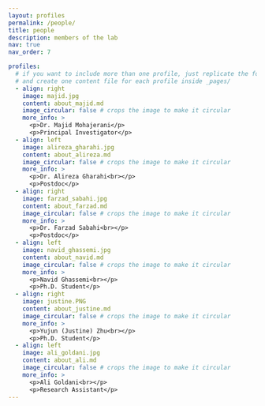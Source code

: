 ```yaml
---
layout: profiles
permalink: /people/
title: people
description: members of the lab
nav: true
nav_order: 7

profiles:
  # if you want to include more than one profile, just replicate the following block
  # and create one content file for each profile inside _pages/
  - align: right
    image: majid.jpg
    content: about_majid.md
    image_circular: false # crops the image to make it circular
    more_info: >
      <p>Dr. Majid Mohajerani</p>
      <p>Principal Investigator</p>
  - align: left
    image: alireza_gharahi.jpg
    content: about_alireza.md
    image_circular: false # crops the image to make it circular
    more_info: >
      <p>Dr. Alireza Gharahi<br></p>
      <p>Postdoc</p>
  - align: right
    image: farzad_sabahi.jpg
    content: about_farzad.md
    image_circular: false # crops the image to make it circular
    more_info: >
      <p>Dr. Farzad Sabahi<br></p>
      <p>Postdoc</p>
  - align: left
    image: navid_ghassemi.jpg
    content: about_navid.md
    image_circular: false # crops the image to make it circular
    more_info: >
      <p>Navid Ghassemi<br></p>
      <p>Ph.D. Student</p>
  - align: right
    image: justine.PNG
    content: about_justine.md
    image_circular: false # crops the image to make it circular
    more_info: >
      <p>Yujun (Justine) Zhu<br></p>
      <p>Ph.D. Student</p>
  - align: left
    image: ali_goldani.jpg
    content: about_ali.md
    image_circular: false # crops the image to make it circular
    more_info: >
      <p>Ali Goldani<br></p>
      <p>Research Assistant</p>
---
```


